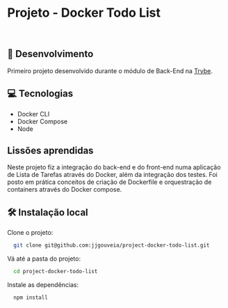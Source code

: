 # Projeto - Docker Todo List

<br />

## 🔨 Desenvolvimento

Primeiro projeto desenvolvido durante o módulo de Back-End na <a href="https://betrybe.com/" target="_blank">Trybe</a>.

## 💻 Tecnologias

* Docker CLI
* Docker Compose
* Node

## Lissões aprendidas

Neste projeto fiz a integração do back-end e do front-end numa aplicação de Lista de Tarefas através do Docker, além da integração dos testes. Foi posto em prática conceitos de criação de Dockerfile e orquestração de containers através do Docker compose.

## 🛠 Instalação local

Clone o projeto:

```bash
  git clone git@github.com:jjgouveia/project-docker-todo-list.git
```

Vá até a pasta do projeto:

```bash
  cd project-docker-todo-list
```

Instale as dependências:

```bash
  npm install
```
